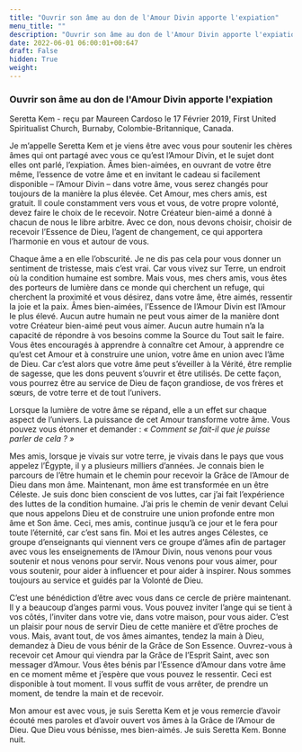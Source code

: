 ```yaml
---
title: "Ouvrir son âme au don de l'Amour Divin apporte l'expiation"
menu_title: ""
description: "Ouvrir son âme au don de l'Amour Divin apporte l'expiation"
date: 2022-06-01 06:00:01+00:647
draft: False
hidden: True
weight:
---
```

### Ouvrir son âme au don de l'Amour Divin apporte l'expiation

Seretta Kem - reçu par Maureen Cardoso le 17 Février 2019, First United Spiritualist Church, Burnaby, Colombie-Britannique, Canada.

Je m’appelle Seretta Kem et je viens être avec vous pour soutenir les chères âmes qui ont partagé avec vous ce qu’est l’Amour Divin, et le sujet dont elles ont parlé, l’expiation. Âmes bien-aimées, en ouvrant de votre être même, l’essence de votre âme et en invitant le cadeau si facilement disponible – l’Amour Divin – dans votre âme, vous serez changés pour toujours de la manière la plus élevée. Cet Amour, mes chers amis, est gratuit. Il coule constamment vers vous et vous, de votre propre volonté, devez faire le choix de le recevoir. Notre Créateur bien-aimé a donné à chacun de nous le libre arbitre. Avec ce don, nous devons choisir, choisir de recevoir l’Essence de Dieu, l’agent de changement, ce qui apportera l’harmonie en vous et autour de vous.

Chaque âme a en elle l’obscurité. Je ne dis pas cela pour vous donner un sentiment de tristesse, mais c’est vrai. Car vous vivez sur Terre, un endroit où la condition humaine est sombre. Mais vous, mes chers amis, vous êtes des porteurs de lumière dans ce monde qui cherchent un refuge, qui cherchent la proximité et vous désirez, dans votre âme, être aimés, ressentir la joie et la paix. Âmes bien-aimées, l’Essence de l’Amour Divin est l’Amour le plus élevé. Aucun autre humain ne peut vous aimer de la manière dont votre Créateur bien-aimé peut vous aimer. Aucun autre humain n’a la capacité de répondre à vos besoins comme la Source du Tout sait le faire. Vous êtes encouragés à apprendre à connaître cet Amour, à apprendre ce qu’est cet Amour et à construire une union, votre âme en union avec l’âme de Dieu. Car c’est alors que votre âme peut s’éveiller à la Vérité, être remplie de sagesse, que les dons peuvent s’ouvrir et être utilisés. De cette façon, vous pourrez être au service de Dieu de façon grandiose, de vos frères et sœurs, de votre terre et de tout l’univers.

Lorsque la lumière de votre âme se répand, elle a un effet sur chaque aspect de l’univers. La puissance de cet Amour transforme votre âme. Vous pouvez vous étonner et demander : *« Comment se fait-il que je puisse parler de cela ? »*

Mes amis, lorsque je vivais sur votre terre, je vivais dans le pays que vous appelez l’Égypte, il y a plusieurs milliers d’années. Je connais bien le parcours de l’être humain et le chemin pour recevoir la Grâce de l’Amour de Dieu dans mon âme. Maintenant, mon âme est transformée en un être Céleste. Je suis donc bien conscient de vos luttes, car j’ai fait l’expérience des luttes de la condition humaine. J’ai pris le chemin de venir devant Celui que nous appelons Dieu et de construire une union profonde entre mon âme et Son âme. Ceci, mes amis, continue jusqu’à ce jour et le fera pour toute l’éternité, car c’est sans fin. Moi et les autres anges Célestes, ce groupe d’enseignants qui viennent vers ce groupe d’âmes afin de partager avec vous les enseignements de l’Amour Divin, nous venons pour vous soutenir et nous venons pour servir. Nous venons pour vous aimer, pour vous soutenir, pour aider à influencer et pour aider à inspirer. Nous sommes toujours au service et guidés par la Volonté de Dieu.

C’est une bénédiction d’être avec vous dans ce cercle de prière maintenant. Il y a beaucoup d’anges parmi vous. Vous pouvez inviter l’ange qui se tient à vos côtés, l’inviter dans votre vie, dans votre maison, pour vous aider. C’est un plaisir pour nous de servir Dieu de cette manière et d’être proches de vous. Mais, avant tout, de vos âmes aimantes, tendez la main à Dieu, demandez à Dieu de vous bénir de la Grâce de Son Essence. Ouvrez-vous à recevoir cet Amour qui viendra par la Grâce de l’Esprit Saint, avec son messager d’Amour. Vous êtes bénis par l’Essence d’Amour dans votre âme en ce moment même et j’espère que vous pouvez le ressentir. Ceci est disponible à tout moment. Il vous suffit de vous arrêter, de prendre un moment, de tendre la main et de recevoir.

Mon amour est avec vous, je suis Seretta Kem et je vous remercie d’avoir écouté mes paroles et d’avoir ouvert vos âmes à la Grâce de l’Amour de Dieu. Que Dieu vous bénisse, mes bien-aimés. Je suis Seretta Kem. Bonne nuit.
